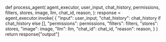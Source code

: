 def process_agent(
    agent_executor,
    user_input,
    chat_history,
    permissions,
    filters,
    stores,
    image,
    llm,
    chat_id,
    reason,
):
    response = agent_executor.invoke(
        {
            "input": user_input,
            "chat_history": chat_history if chat_history else [],
            "permissions": permissions,
            "filters": filters,
            "stores": stores,
            "image": image,
            "llm": llm,
            "chat_id": chat_id,
            "reason": reason,
        }
    )
    return response["output"]
